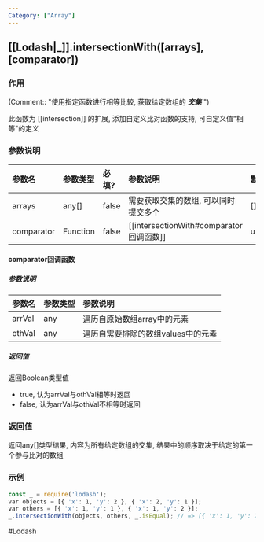 ```yaml
---
Category: ["Array"]
---
```

## [[Lodash|_]].intersectionWith(\[arrays\], \[comparator\])
### 作用
(Comment:: "使用指定函数进行相等比较, 获取给定数组的 ***交集*** ")

此函数为 [[intersection]] 的扩展, 添加自定义比对函数的支持, 可自定义值"相等"的定义

### 参数说明
| 参数名 | 参数类型 | 必填? | 参数说明 | 默认值 |
|:--- |:--- |:--- |:--- |:--- |
| arrays | any[] | false | 需要获取交集的数组, 可以同时提交多个 | [] |
| comparator | Function | false | [[intersectionWith#comparator回调函数]] | undefined |

#### comparator回调函数
##### 参数说明
| 参数名 | 参数类型 | 参数说明                           |
| :------ | :-------- | :---------------------------------- |
| arrVal | any      | 遍历自原始数组array中的元素        |
| othVal | any      | 遍历自需要排除的数组values中的元素 | 

##### 返回值
返回Boolean类型值
- true, 认为arrVal与othVal相等时返回
- false, 认为arrVal与othVal不相等时返回

### 返回值
返回any[]类型结果, 内容为所有给定数组的交集, 结果中的顺序取决于给定的第一个参与比对的数组

### 示例
```javascript
const _ = require('lodash');
var objects = [{ 'x': 1, 'y': 2 }, { 'x': 2, 'y': 1 }];
var others = [{ 'x': 1, 'y': 1 }, { 'x': 1, 'y': 2 }];
_.intersectionWith(objects, others, _.isEqual); // => [{ 'x': 1, 'y': 2 }]
```

#Lodash 
